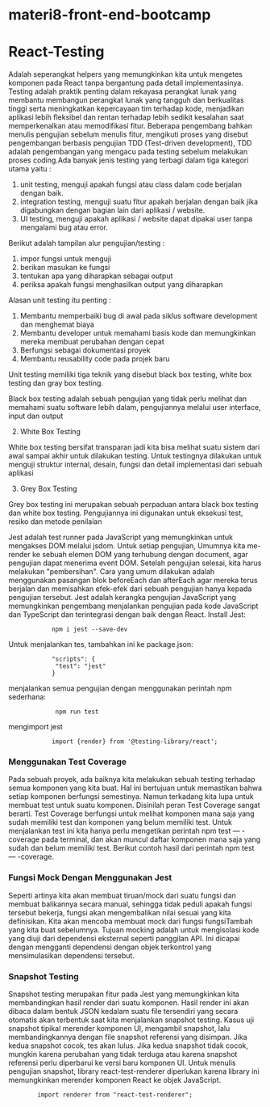 # materi8-front-end-bootcamp

# React-Testing

Adalah seperangkat helpers yang memungkinkan kita untuk mengetes komponen pada React tanpa bergantung pada detail implementasinya. Testing adalah praktik penting dalam rekayasa perangkat lunak yang membantu membangun perangkat lunak yang tangguh dan berkualitas tinggi serta meningkatkan kepercayaan tim terhadap kode, menjadikan aplikasi lebih fleksibel dan rentan terhadap lebih sedikit kesalahan saat memperkenalkan atau memodifikasi fitur. Beberapa pengembang bahkan menulis pengujian sebelum menulis fitur, mengikuti proses yang disebut pengembangan berbasis pengujian TDD (Test-driven development), TDD adalah pengembangan yang mengacu pada testing sebelum melakukan proses coding.Ada banyak jenis testing yang terbagi dalam tiga kategori utama yaitu :

1. unit testing, menguji apakah fungsi atau class dalam code berjalan dengan baik.
2. integration testing, menguji suatu fitur apakah berjalan dengan baik jika digabungkan dengan bagian lain dari aplikasi / website.
3. UI testing, menguji apakah aplikasi / website dapat dipakai user tanpa mengalami bug atau error.

Berikut adalah tampilan alur pengujian/testing :

1. impor fungsi untuk menguji
2. berikan masukan ke fungsi
3. tentukan apa yang diharapkan sebagai output
4. periksa apakah fungsi menghasilkan output yang diharapkan

 Alasan unit testing itu penting :
 
1. Membantu memperbaiki bug di awal pada siklus software development dan menghemat biaya
2. Membantu developer untuk memahami basis kode dan memungkinkan mereka membuat perubahan dengan cepat
3. Berfungsi sebagai dokumentasi proyek
4. Membantu reusability code pada projek baru

Unit testing memiliki tiga teknik yang disebut black box testing, white box testing dan gray box testing.

Black box testing adalah sebuah pengujian yang tidak perlu melihat dan memahami suatu software lebih dalam, pengujiannya melalui user interface, input dan output

2. White Box Testing

White box testing bersifat transparan jadi kita bisa melihat suatu sistem dari awal sampai akhir untuk dilakukan testing. Untuk testingnya dilakukan untuk menguji struktur internal, desain, fungsi dan detail implementasi dari sebuah aplikasi

3. Grey Box Testing

Grey box testing ini merupakan sebuah perpaduan antara black box testing dan white box testing. Pengujiannya ini digunakan untuk eksekusi test, resiko dan metode penilaian

Jest adalah test runner pada JavaScript yang memungkinkan untuk mengakses DOM melalui jsdom. Untuk setiap pengujian, Umumnya kita me-render ke sebuah elemen DOM yang terhubung dengan document, agar pengujian dapat menerima event DOM. Setelah pengujian selesai, kita harus melakukan "pembersihan". Cara yang umum dilakukan adalah menggunakan pasangan blok beforeEach dan afterEach agar mereka terus berjalan dan memisahkan efek-efek dari sebuah pengujian hanya kepada pengujian tersebut. Jest adalah kerangka pengujian JavaScript yang memungkinkan pengembang menjalankan pengujian pada kode JavaScript dan TypeScript dan terintegrasi dengan baik dengan React. Install Jest:


                npm i jest --save-dev

Untuk menjalankan tes, tambahkan ini ke package.json:


                "scripts": {
                 "test": "jest"
                }                
 
 menjalankan semua pengujian dengan menggunakan perintah npm sederhana:
 
       
                 npm run test
 
 
 mengimport jest 
 
 
                import {render} from '@testing-library/react';
 
 ### Menggunakan Test Coverage
 
Pada sebuah proyek, ada baiknya kita melakukan sebuah testing terhadap semua komponen yang kita buat. Hal ini bertujuan untuk memastikan bahwa setiap komponen berfungsi semestinya. Namun terkadang kita lupa untuk membuat test untuk suatu komponen. Disinilah peran Test Coverage sangat berarti. Test Coverage berfungsi untuk melihat komponen mana saja yang sudah memiliki test dan komponen yang belum memiliki test. Untuk menjalankan test ini kita hanya perlu mengetikan perintah npm test — -coverage pada terminal, dan akan muncul daftar komponen mana saja yang sudah dan belum memiliki test. Berikut contoh hasil dari perintah npm test — -coverage.

### Fungsi Mock Dengan Menggunakan Jest

Seperti artinya kita akan membuat tiruan/mock dari suatu fungsi dan membuat balikannya secara manual, sehingga tidak peduli apakah fungsi tersebut bekerja, fungsi akan mengembalikan nilai sesuai yang kita definisikan. Kita akan mencoba membuat mock dari fungsi fungsiTambah yang kita buat sebelumnya. Tujuan mocking adalah untuk mengisolasi kode yang diuji dari dependensi eksternal seperti panggilan API. Ini dicapai dengan mengganti dependensi dengan objek terkontrol yang mensimulasikan dependensi tersebut. 

### Snapshot Testing

Snapshot testing merupakan fitur pada Jest yang memungkinkan kita membandingkan hasil render dari suatu komponen. Hasil render ini akan dibaca dalam bentuk JSON kedalam suatu file tersendiri yang secara otomatis akan terbentuk saat kita menjalankan snapshot testing. Kasus uji snapshot tipikal merender komponen UI, mengambil snapshot, lalu membandingkannya dengan file snapshot referensi yang disimpan. Jika kedua snapshot cocok, tes akan lulus. Jika kedua snapshot tidak cocok, mungkin karena perubahan yang tidak terduga atau karena snapshot referensi perlu diperbarui ke versi baru komponen UI. Untuk menulis pengujian snapshot, library react-test-renderer diperlukan karena library ini memungkinkan merender komponen React ke objek JavaScript.


            import renderer from "react-test-renderer";
